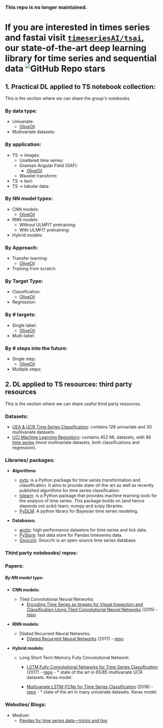 ### This repo is no longer maintained.

# If you are interested in times series and fastai visit [`timeseriesAI/tsai`](https://github.com/timeseriesAI/tsai), our state-of-the-art deep learning library for time series and sequential data ![GitHub Repo stars](https://img.shields.io/github/stars/timeseriesAI/tsai?style=plastic)

## 1. Practical DL applied to TS notebook collection:
This is the section where we can share the group's notebooks.

### By data type: 
- Univariate:
    - [OliveOil](https://gist.github.com/oguiza/c9c373aec07b96047d1ba484f23b7b47)
- Multivariate datasets:

### By application: 
- TS → images:
    - Unaltered time series:
    - Gramian Angular Field (GAF): 
        - [OliveOil](https://gist.github.com/oguiza/c9c373aec07b96047d1ba484f23b7b47)
    - Wavelet transform: 
- TS → text:
- TS → tabular data:

### By NN model types: 
- CNN models:
    - [OliveOil](https://gist.github.com/oguiza/c9c373aec07b96047d1ba484f23b7b47)
- RNN models:
    - Without ULMFIT pretraining: 
    - With ULMFIT pretraining:
- Hybrid models:

### By Approach:
- Transfer learning:
    - [OliveOil](https://gist.github.com/oguiza/c9c373aec07b96047d1ba484f23b7b47)
- Training from scratch:

### By Target Type:
- Classification:
    - [OliveOil](https://gist.github.com/oguiza/c9c373aec07b96047d1ba484f23b7b47)
- Regression:

### By # targets:
- Single label:
    - [OliveOil](https://gist.github.com/oguiza/c9c373aec07b96047d1ba484f23b7b47)
- Multi-label:

### By # steps into the future:
- Single step:
    - [OliveOil](https://gist.github.com/oguiza/c9c373aec07b96047d1ba484f23b7b47)
- Multiple steps:


## 2. DL applied to TS resources: third party resources
This is the section where we can share useful thrid party resources. 

### Datasets: 
- [UEA & UCR Time Series Classification](http://www.timeseriesclassification.com): contains 128 univariate and 30 multivariate datasets.
- [UCI Machine Learning Repository](https://archive.ics.uci.edu/ml/index.php): contains 452 ML datasets, with 86 [time series](https://archive.ics.uci.edu/ml/datasets.html?format=&task=&att=&area=&numAtt=&numIns=&type=ts&sort=attUp&view=table) (most multivariate datasets, both classifications and regression).

### Libraries/ packages:
- **Algorithms:**
    - [pyts](https://johannfaouzi.github.io/pyts/index.html): is a Python package for time series transformation and classification. It aims to provide state-of-the-art as well as recently published algorithms for time series classification.
    - [tslearn](https://tslearn.readthedocs.io/en/latest/): is a Python package that provides machine learning tools for the analysis of time series. This package builds on (and hence depends on) scikit-learn, numpy and scipy libraries.
    - [PyDLM](https://github.com/wwrechard/pydlm): A python library for Bayesian time series modeling.


- **Databases:**
    - [arctic](https://github.com/manahl/arctic): high performance datastore for time series and tick data.
    - [PyStore](https://github.com/ranaroussi/pystore): fast data store for Pandas timeseries data. 
    - [Gnocchi](https://github.com/gnocchixyz/gnocchi): Gnocchi is an open-source time series database.

### Third party notebooks/ repos:

### Papers:
##### By NN model type:
- **CNN models:**
    - Tiled Convolutional Neural Networks: 
        - [Encoding Time Series as Images for Visual Inspection and Classification Using Tiled Convolutional Neural Networks](https://aaai.org/ocs/index.php/WS/AAAIW15/paper/viewFile/10179/10251) (2015) - [repo](https://github.com/cauchyturing/Imaging-time-series-to-improve-classification-and-imputation)


- **RNN models:**
    - Dilated Recurrent Neural Networks:
        - [Dilated Recurrent Neural Networks](https://arxiv.org/abs/1710.02224) (2017) - [repo](https://github.com/code-terminator/DilatedRNN)


- **Hybrid models:**
    - Long Short Term Memory Fully Convolutional Network: 
        - [LSTM Fully Convolutional Networks for Time Series Classification](https://arxiv.org/abs/1709.05206) (2017) - [repo](https://github.com/titu1994/LSTM-FCN) - * state of the art in 65/85 multivariate UCR datasets. Keras model.
        
        - [Multivariate LSTM-FCNs for Time Series Classification](https://arxiv.org/abs/1801.04503) (2018) - [repo](https://github.com/titu1994/MLSTM-FCN) - * state of the art in many univariate datasets. Keras model.
        
        


### Websites/ Blogs:
- Medium:
     - [Pandas for time series data — tricks and tips](https://medium.com/@bingobee01/pandas-tricks-and-tips-a7b87c3748ea)

